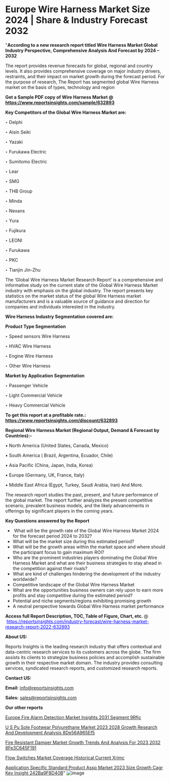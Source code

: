 # Europe Wire Harness Market Size 2024 | Share & Industry Forecast 2032

 "<strong>According to a new research report titled Wire Harness Market Global Industry Perspective, Comprehensive Analysis And Forecast by 2024 – 2032</strong>

The report provides revenue forecasts for global, regional and country levels. It also provides comprehensive coverage on major industry drivers, restraints, and their impact on market growth during the forecast period. For the purpose of research, The Report has segmented global Wire Harness market on the basis of types, technology and region

<strong>Get a Sample PDF copy of Wire Harness Market </strong><strong>@<a href=https://www.reportsinsights.com/sample/632893 style=color:#0000ff;> https://www.reportsinsights.com/sample/632893</a></strong></font>

<strong>Key Competitors of the Global Wire Harness Market are:</strong>

‣ Delphi

‣ Aisin Seiki

‣ Yazaki

‣ Furukawa Electric

‣ Sumitomo Electric

‣ Lear

‣ SMG

‣ THB Group

‣ Minda

‣ Nexans

‣ Yura

‣ Fujikura

‣ LEONI

‣ Furukawa

‣ PKC

‣ Tianjin Jin-Zhu

The ‘Global Wire Harness Market Research Report’ is a comprehensive and informative study on the current state of the Global Wire Harness Market industry with emphasis on the global industry. The report presents key statistics on the market status of the global Wire Harness market manufacturers and is a valuable source of guidance and direction for companies and individuals interested in the industry.

<strong>Wire Harness Industry Segmentation covered are:</strong>

<strong>Product Type Segmentation</strong>

‣    Speed sensors Wire Harness

‣ HVAC Wire Harness

‣ Engine Wire Harness

‣ Other Wire Harness

<strong>Market by Application Segmentation</strong>

‣   Passenger Vehicle

‣ Light Commercial Vehicle

‣ Heavy Commercial Vehicle

<strong>To get this report at a profitable rate.: <a href=https://www.reportsinsights.com/discount/632893 style=color:#0000ff;>https://www.reportsinsights.com/discount/632893</a></strong></font>

<strong>Regional Wire Harness Market (Regional Output, Demand &amp; Forecast by Countries):-</strong>

• North America (United States, Canada, Mexico)

• South America ( Brazil, Argentina, Ecuador, Chile)

• Asia Pacific (China, Japan, India, Korea)

• Europe (Germany, UK, France, Italy)

• Middle East Africa (Egypt, Turkey, Saudi Arabia, Iran) And More.

The research report studies the past, present, and future performance of the global market. The report further analyzes the present competitive scenario, prevalent business models, and the likely advancements in offerings by significant players in the coming years.

<strong>Key Questions answered by the Report</strong>
<ul>
  <li> What will be the growth rate of the Global Wire Harness Market 2024 for the forecast period 2024 to 2032?</li>
  <li>What will be the market size during this estimated period?</li>
  <li>What will be the growth areas within the market space and where should the participant focus to gain maximum ROI?</li>
  <li>Who are the prominent industries players dominating the Global Wire Harness Market and what are their business strategies to stay ahead in the competition against their rivals?</li>
  <li>What are kind of challenges hindering the development of the industry worldwide?</li>
  <li>Competitive landscape of the Global Wire Harness Market</li>
  <li>What are the opportunities business owners can rely upon to earn more profits and stay competitive during the estimated period?</li>
  <li>Potential and niche segments/regions exhibiting promising growth</li>
  <li>A neutral perspective towards Global Wire Harness market performance</li>
</ul>
<strong>Access full Report Description, TOC, Table of Figure, Chart, etc. </strong>@  <a href=https://reportsinsights.com/industry-forecast/wire-harness-market-research-report-2022-632893 style=color:#0000ff;>https://reportsinsights.com/industry-forecast/wire-harness-market-research-report-2022-632893</a></font>

<strong><strong>About US</strong>:</strong>

Reports Insights is the leading research industry that offers contextual and data-centric research services to its customers across the globe. The firm assists its clients to strategize business policies and accomplish sustainable growth in their respective market domain. The industry provides consulting services, syndicated research reports, and customized research reports.

<strong>Contact US:</strong>

<p class=""""><b>Email:</b> <a href=mailto:info@reportsinsights.com>info@reportsinsights.com</a></p>
<p class=""""><b>Sales:</b> <a href=mailto:sales@reportsinsights.com>sales@reportsinsights.com</a></p>

<strong>Our other reports</strong>

<a href=https://www.linkedin.com/pulse/europe-fire-alarm-detection-market-insights-2031-segment-9rfjc/>Europe Fire Alarm Detection Market Insights 2031 Segment 9Rfjc</a>

<a href=https://medium.com/@shindeaaswini6/u-s-pu-sole-footwear-polyurethane-market-2023-2028-growth-research-and-development-analysis-8de56a965ef5>U S Pu Sole Footwear Polyurethane Market 2023 2028 Growth Research And Development Analysis 8De56A965Ef5</a>

<a href=https://medium.com/@anuragakarte041/fire-resistant-damper-market-growth-trends-and-analysis-for-2023-2032-8fe3c645f191>Fire Resistant Damper Market Growth Trends And Analysis For 2023 2032 8Fe3C645F191</a>

<a href=https://www.linkedin.com/pulse/flow-switches-market-coverage-historical-current-xrimc/>Flow Switches Market Coverage Historical Current Xrimc</a>

<a href=https://medium.com/@gd336335/application-specific-standard-product-assp-market-2023-size-growth-cagr-key-insight-242ba9f8d40b>Application Specific Standard Product Assp Market 2023 Size Growth Cagr Key Insight 242Ba9F8D40B</a>"
![image](https://github.com/daminid12/RImarketresearch/assets/158430485/f469517d-8218-4830-8d1f-666fdcb27828)
